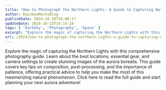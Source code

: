 ```yaml
---
title: "How to Photograph the Northern Lights: A Guide to Capturing Nature’s Spectacular Light Show"
author: RainbowMarksBlog
publishDate: 2024-10-10T16:08:17
updateDate: 2024-10-23T14:14:18
tags: [ 'DarkSky', 'Photography', 'Space' ]
excerpt: "Explore the magic of capturing the Northern Lights with this comprehensive photography guide. Learn about the best locations, essential gear, and camera settings to create stunning images of the aurora borealis. This guide covers key tips on composition, post-processing, and the importance of patience, offering practical advice to help you make the most of this mesmerizing natural phenomenon. Click here to read the full guide and start planning your next aurora adventure! "
url: /2024/how-to-photograph-the-northern-lights-a-guide-to-capturing-natures-spectacular-light-show  # Use the generated URL with year
---
```

<p>Explore the magic of capturing the Northern Lights with this comprehensive photography guide. Learn about the best locations, essential gear, and camera settings to create stunning images of the aurora borealis. This guide covers key tips on composition, post-processing, and the importance of patience, offering practical advice to help you make the most of this mesmerizing natural phenomenon. Click here to read the full guide and start planning your next aurora adventure!</p> 
